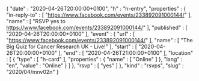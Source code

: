 {
  "date" : "2020-04-26T20:00:00+0100",
  "h" : "h-entry",
  "properties" : {
    "in-reply-to" : [ "https://www.facebook.com/events/233892091000144/" ],
    "name" : [ "RSVP yes to https://www.facebook.com/events/233892091000144/" ],
    "published" : [ "2020-04-26T20:00:00+0100" ],
    "event" : {
      "url" : [ "https://www.facebook.com/events/233892091000144/" ],
      "name" : [ "The Big Quiz for Cancer Research UK - Live!" ],
      "start" : [ "2020-04-26T20:00:00+0100" ],
      "end" : [ "2020-04-26T21:00:00+0100" ],
      "location" : [ {
        "type" : [ "h-card" ],
        "properties" : {
          "name" : [ "Online" ]
        },
        "lang" : "en",
        "value" : "Online"
      } ]
    },
    "rsvp" : [ "yes" ]
  },
  "kind" : "rsvps",
  "slug" : "2020/04/mnv02n"
}
